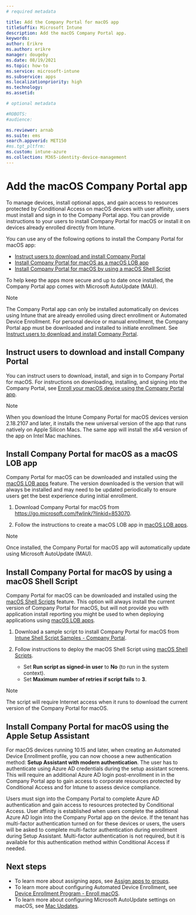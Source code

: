 ```yaml
---
# required metadata

title: Add the Company Portal for macOS app
titleSuffix: Microsoft Intune
description: Add the macOS Company Portal app.
keywords:
author: Erikre
ms.author: erikre
manager: dougeby
ms.date: 08/19/2021
ms.topic: how-to
ms.service: microsoft-intune
ms.subservice: apps
ms.localizationpriority: high
ms.technology:
ms.assetid: 

# optional metadata

#ROBOTS:
#audience:

ms.reviewer: arnab
ms.suite: ems
search.appverid: MET150
#ms.tgt_pltfrm:
ms.custom: intune-azure
ms.collection: M365-identity-device-management
---
```


# Add the macOS Company Portal app

To manage devices, install optional apps, and gain access to resources protected by Conditional Access on macOS devices with user affinity, users must install and sign in to the Company Portal app. You can provide instructions to your users to install Company Portal for macOS or install it on devices already enrolled directly from Intune.

You can use any of the following options to install the Company Portal for macOS app:
- [Instruct users to download and install Company Portal](#instruct-users-to-download-and-install-company-portal)
- [Install Company Portal for macOS as a macOS LOB app](#install-company-portal-for-macos-as-a-macos-lob-app)
- [Install Company Portal for macOS by using a macOS Shell Script](#install-company-portal-for-macos-by-using-a-macos-shell-script)

To help keep the apps more secure and up to date once installed, the Company Portal app comes with Microsoft AutoUpdate (MAU).

> [!NOTE]
> The Company Portal app can only be installed automatically on devices using Intune that are already enrolled using direct enrollment or Automated Device Enrollment. For personal device or manual enrollment, the Company Portal app must be downloaded and installed to initiate enrollment. See [Instruct users to download and install Company Portal](#instruct-users-to-download-and-install-company-portal).
## Instruct users to download and install Company Portal

You can instruct users to download, install, and sign in to Company Portal for macOS. For instructions on downloading, installing, and signing into the Company Portal, see [Enroll your macOS device using the Company Portal app](../user-help/enroll-your-device-in-intune-macos-cp.md).

> [!NOTE]
> When you download the Intune Company Portal for macOS devices version 2.18.2107 and later, it installs the new universal version of the app that runs natively on Apple Silicon Macs. The same app will install the x64 version of the app on Intel Mac machines.

##	Install Company Portal for macOS as a macOS LOB app

Company Portal for macOS can be downloaded and installed using the [macOS LOB apps](lob-apps-macos.md) feature. The version downloaded is the version that will always be installed and may need to be updated periodically to ensure users get the best experience during initial enrollment.

1. Download Company Portal for macOS from https://go.microsoft.com/fwlink/?linkid=853070. 

2. Follow the instructions to create a macOS LOB app in [macOS LOB apps](lob-apps-macos.md).

> [!NOTE]
> Once installed, the Company Portal for macOS app will automatically update using Microsoft AutoUpdate (MAU).
## Install Company Portal for macOS by using a macOS Shell Script

Company Portal for macOS can be downloaded and installed using the [macOS Shell Scripts](macos-shell-scripts.md) feature. This option will always install the current version of Company Portal for macOS, but will not provide you with application install reporting you might be used to when deploying applications using [macOS LOB apps](lob-apps-macos.md).

1. Download a sample script to install Company Portal for macOS from [Intune Shell Script Samples - Company Portal](https://github.com/microsoft/shell-intune-samples/tree/master/Apps/Company%20Portal).

2. Follow instructions to deploy the macOS Shell Script using [macOS Shell Scripts](macos-shell-scripts.md). 
    - Set **Run script as signed-in user** to **No** (to run in the system context).
    - Set **Maximum number of retries if script fails** to **3**.

> [!NOTE]
> The script will require Internet access when it runs to download the current version of the Company Portal for macOS. 

## Install Company Portal for macOS using the Apple Setup Assistant

For macOS devices running 10.15 and later, when creating an Automated Device Enrollment profile, you can now choose a new authentication method: **Setup Assistant with modern authentication**. The user has to authenticate using Azure AD credentials during the setup assistant screens. This will require an additional Azure AD login post-enrollment in in the Company Portal app to gain access to corporate resources protected by Conditional Access and for Intune to assess device compliance.

Users must sign into the Company Portal to complete Azure AD authentication and gain access to resources protected by Conditional Access. User affinity is established when users complete the additional Azure AD login into the Company Portal app on the device. If the tenant has multi-factor authentication turned on for these devices or users, the users will be asked to complete multi-factor authentication during enrollment during Setup Assistant. Multi-factor authentication is not required, but it is available for this authentication method within Conditional Access if needed.

## Next steps
- To learn more about assigning apps, see [Assign apps to groups](apps-deploy.md).
- To learn more about configuring Automated Device Enrollment, see [Device Enrollment Program - Enroll macOS](../enrollment/device-enrollment-program-enroll-macos.md).
- To learn more about configuring Microsoft AutoUpdate settings on macOS, see [Mac Updates](/windows/security/threat-protection/microsoft-defender-atp/mac-updates).
